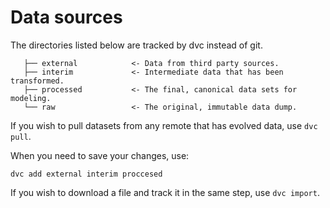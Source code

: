 # Data sources
The directories listed below are tracked by dvc instead of git.


```
   ├── external            <- Data from third party sources.
   ├── interim             <- Intermediate data that has been transformed.
   ├── processed           <- The final, canonical data sets for modeling.
   └── raw                 <- The original, immutable data dump.
```

If you wish to pull datasets from any remote that has evolved data, use ```dvc pull```.

When you need to save your changes, use:
```
dvc add external interim proccesed
```

If you wish to download a file and track it in the same step, use ```dvc import```.

